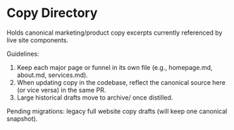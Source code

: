 Copy Directory
==============

Holds canonical marketing/product copy excerpts currently referenced by live site components.

Guidelines:

1. Keep each major page or funnel in its own file (e.g., homepage.md, about.md, services.md).
2. When updating copy in the codebase, reflect the canonical source here (or vice versa) in the same PR.
3. Large historical drafts move to archive/ once distilled.

Pending migrations: legacy full website copy drafts (will keep one canonical snapshot).
